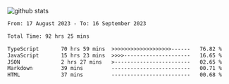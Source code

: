 
![github stats](https://github-readme-stats.vercel.app/api?username=realmahd1&show_icons=true&theme=codeSTACKr&hide_rank=true&count_private=true)

<!--START_SECTION:waka-->

```txt
From: 17 August 2023 - To: 16 September 2023

Total Time: 92 hrs 25 mins

TypeScript       70 hrs 59 mins  >>>>>>>>>>>>>>>>>>>------   76.82 %
JavaScript       15 hrs 23 mins  >>>>---------------------   16.65 %
JSON             2 hrs 27 mins   >------------------------   02.65 %
Markdown         39 mins         -------------------------   00.71 %
HTML             37 mins         -------------------------   00.68 %
```

<!--END_SECTION:waka-->
